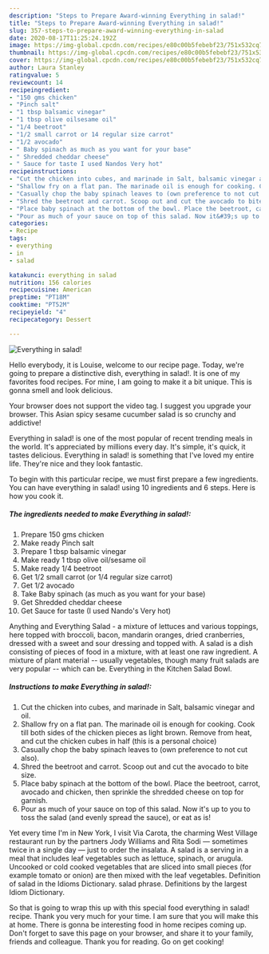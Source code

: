 ```yaml
---
description: "Steps to Prepare Award-winning Everything in salad!"
title: "Steps to Prepare Award-winning Everything in salad!"
slug: 357-steps-to-prepare-award-winning-everything-in-salad
date: 2020-08-17T11:25:24.192Z
image: https://img-global.cpcdn.com/recipes/e80c00b5febebf23/751x532cq70/everything-in-salad-recipe-main-photo.jpg
thumbnail: https://img-global.cpcdn.com/recipes/e80c00b5febebf23/751x532cq70/everything-in-salad-recipe-main-photo.jpg
cover: https://img-global.cpcdn.com/recipes/e80c00b5febebf23/751x532cq70/everything-in-salad-recipe-main-photo.jpg
author: Laura Stanley
ratingvalue: 5
reviewcount: 14
recipeingredient:
- "150 gms chicken"
- "Pinch salt"
- "1 tbsp balsamic vinegar"
- "1 tbsp olive oilsesame oil"
- "1/4 beetroot"
- "1/2 small carrot or 14 regular size carrot"
- "1/2 avocado"
- " Baby spinach as much as you want for your base"
- " Shredded cheddar cheese"
- " Sauce for taste I used Nandos Very hot"
recipeinstructions:
- "Cut the chicken into cubes, and marinade in Salt, balsamic vinegar and oil."
- "Shallow fry on a flat pan. The marinade oil is enough for cooking. Cook till both sides of the chicken pieces as light brown. Remove from heat, and cut the chicken cubes in half (this is a personal choice)"
- "Casually chop the baby spinach leaves to (own preference to not cut also)."
- "Shred the beetroot and carrot. Scoop out and cut the avocado to bite size."
- "Place baby spinach at the bottom of the bowl. Place the beetroot, carrot, avocado and chicken, then sprinkle the shredded cheese on top for garnish."
- "Pour as much of your sauce on top of this salad. Now it&#39;s up to you to toss the salad (and evenly spread the sauce), or eat as is!"
categories:
- Recipe
tags:
- everything
- in
- salad

katakunci: everything in salad 
nutrition: 156 calories
recipecuisine: American
preptime: "PT18M"
cooktime: "PT52M"
recipeyield: "4"
recipecategory: Dessert

---
```



![Everything in salad!](https://img-global.cpcdn.com/recipes/e80c00b5febebf23/751x532cq70/everything-in-salad-recipe-main-photo.jpg)

Hello everybody, it is Louise, welcome to our recipe page. Today, we're going to prepare a distinctive dish, everything in salad!. It is one of my favorites food recipes. For mine, I am going to make it a bit unique. This is gonna smell and look delicious.

Your browser does not support the video tag. I suggest you upgrade your browser. This Asian spicy sesame cucumber salad is so crunchy and addictive!

Everything in salad! is one of the most popular of recent trending meals in the world. It's appreciated by millions every day. It's simple, it's quick, it tastes delicious. Everything in salad! is something that I've loved my entire life. They're nice and they look fantastic.


To begin with this particular recipe, we must first prepare a few ingredients. You can have everything in salad! using 10 ingredients and 6 steps. Here is how you cook it.

<!--inarticleads1-->

##### The ingredients needed to make Everything in salad!:

1. Prepare 150 gms chicken
1. Make ready Pinch salt
1. Prepare 1 tbsp balsamic vinegar
1. Make ready 1 tbsp olive oil/sesame oil
1. Make ready 1/4 beetroot
1. Get 1/2 small carrot (or 1/4 regular size carrot)
1. Get 1/2 avocado
1. Take  Baby spinach (as much as you want for your base)
1. Get  Shredded cheddar cheese
1. Get  Sauce for taste (I used Nando&#39;s Very hot)


Anything and Everything Salad - a mixture of lettuces and various toppings, here topped with broccoli, bacon, mandarin oranges, dried cranberries, dressed with a sweet and sour dressing and topped with. A salad is a dish consisting of pieces of food in a mixture, with at least one raw ingredient. A mixture of plant material -- usually vegetables, though many fruit salads are very popular -- which can be. Everything in the Kitchen Salad Bowl. 

<!--inarticleads2-->

##### Instructions to make Everything in salad!:

1. Cut the chicken into cubes, and marinade in Salt, balsamic vinegar and oil.
1. Shallow fry on a flat pan. The marinade oil is enough for cooking. Cook till both sides of the chicken pieces as light brown. Remove from heat, and cut the chicken cubes in half (this is a personal choice)
1. Casually chop the baby spinach leaves to (own preference to not cut also).
1. Shred the beetroot and carrot. Scoop out and cut the avocado to bite size.
1. Place baby spinach at the bottom of the bowl. Place the beetroot, carrot, avocado and chicken, then sprinkle the shredded cheese on top for garnish.
1. Pour as much of your sauce on top of this salad. Now it&#39;s up to you to toss the salad (and evenly spread the sauce), or eat as is!


Yet every time I&#39;m in New York, I visit Via Carota, the charming West Village restaurant run by the partners Jody Williams and Rita Sodi — sometimes twice in a single day — just to order the insalata. A salad is a serving in a meal that includes leaf vegetables such as lettuce, spinach, or arugula. Uncooked or cold cooked vegetables that are sliced into small pieces (for example tomato or onion) are then mixed with the leaf vegetables. Definition of salad in the Idioms Dictionary. salad phrase. Definitions by the largest Idiom Dictionary. 

So that is going to wrap this up with this special food everything in salad! recipe. Thank you very much for your time. I am sure that you will make this at home. There is gonna be interesting food in home recipes coming up. Don't forget to save this page on your browser, and share it to your family, friends and colleague. Thank you for reading. Go on get cooking!
